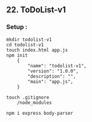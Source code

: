 ## 22. ToDoList-v1

### Setup :

    mkdir todolist-v1
    cd todolist-v1
    touch index.html app.js
    npm init
        {
            "name": "todolist-v1",
            "version": "1.0.0",
            "description": "",
            "main": "app.js",
        }

    touch .gitignore
        /node_modules

    npm i express body-parser
